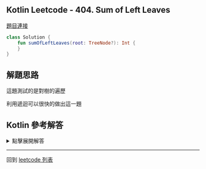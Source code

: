 ## Kotlin Leetcode - 404. Sum of Left Leaves

[題目連接](https://leetcode.com/problems/sum-of-left-leaves/)

```kotlin
class Solution {
    fun sumOfLeftLeaves(root: TreeNode?): Int {
    }
}
```

## 解題思路

這題測試的是對樹的遍歷

利用遞迴可以很快的做出這一題

## Kotlin 參考解答

<details>
  <summary markdown='span'>點擊展開解答</summary>

一樣可以寫成單個表達式

注意這邊要標注回傳型態

```kotlin
class Solution {
    fun sumOfLeftLeaves(root: TreeNode?): Int =
        when {
            root == null -> 0
            root.left != null && root.left.left == null && root.left.right == null
            -> root.left.`val` + sumOfLeftLeaves(root.right)
            else -> sumOfLeftLeaves(root.left) + sumOfLeftLeaves(root.right)
        }
}
```

</details>

------

回到 [leetcode 列表](index.md)
